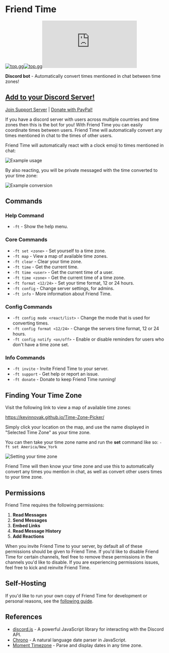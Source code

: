 # Friend Time

[![top.gg](https://top.gg/api/widget/status/471091072546766849.svg?noavatar=true)](https://top.gg/bot/471091072546766849)[![top.gg](https://top.gg/api/widget/servers/471091072546766849.svg?noavatar=true)](https://top.gg/bot/471091072546766849)[![discord.js](https://img.shields.io/github/package-json/dependency-version/KevinNovak/Friend-Time/discord.js)](https://discord.js.org/)

**Discord bot** - Automatically convert times mentioned in chat between time zones!

## [Add to your Discord Server!](https://discordapp.com/oauth2/authorize?client_id=471091072546766849&scope=bot&permissions=85056)

[Join Support Server](https://discord.gg/GQcBR8e) | [Donate with PayPal!](https://www.paypal.com/cgi-bin/webscr?cmd=_donations&business=EW389DYYSS4FC)

If you have a discord server with users across multiple countries and time zones then this is the bot for you! With Friend Time you can easily coordinate times between users. Friend Time will automatically convert any times mentioned in chat to the times of other users.

Friend Time will automatically react with a clock emoji to times mentioned in chat:

![Example usage](https://i.imgur.com/wyxFxEr.png)

By also reacting, you will be private messaged with the time converted to your time zone:

![Example conversion](https://i.imgur.com/wveOlPz.png)

## Commands

### Help Command

* `-ft` - Show the help menu.

### Core Commands

* `-ft set <zone>` - Set yourself to a time zone.
* `-ft map` - View a map of available time zones.
* `-ft clear` - Clear your time zone.
* `-ft time` - Get the current time.
* `-ft time <user>` - Get the current time of a user.
* `-ft time <zone>` - Get the current time of a time zone.
* `-ft format <12/24>` - Set your time format, 12 or 24 hours.
* `-ft config` - Change server settings, for admins.
* `-ft info` - More information about Friend Time.

### Config Commands

* `-ft config mode <react/list>` - Change the mode that is used for converting times.
* `-ft config format <12/24>` - Change the servers time format, 12 or 24 hours.
* `-ft config notify <on/off>` - Enable or disable reminders for users who don't have a time zone set.

### Info Commands

* `-ft invite` - Invite Friend Time to your server.
* `-ft support` - Get help or report an issue.
* `-ft donate` - Donate to keep Friend Time running!

## Finding Your Time Zone

Visit the following link to view a map of available time zones:

<https://kevinnovak.github.io/Time-Zone-Picker/>

Simply click your location on the map, and use the name displayed in "Selected Time Zone" as your time zone.

You can then take your time zone name and run the **set** command like so:
`-ft set America/New_York`

![Setting your time zone](https://i.imgur.com/LgaPfp6.png)

Friend Time will then know your time zone and use this to automatically convert any times you mention in chat, as well as convert other users times to your time zone.

## Permissions

Friend Time requires the following permissions:

1. **Read Messages**
2. **Send Messages**
3. **Embed Links**
4. **Read Message History**
5. **Add Reactions**

When you invite Friend Time to your server, by default all of these permissions should be given to Friend Time. If you'd like to disable Friend Time for certain channels, feel free to remove these permissions in the channels you'd like to disable. If you are experiencing permissions issues, feel free to kick and reinvite Friend Time.

## Self-Hosting

If you'd like to run your own copy of Friend Time for development or personal reasons, see the [following guide](docs/self-hosting.md).

## References

* [discord.js](https://discord.js.org/) - A powerful JavaScript library for interacting with the Discord API.
* [Chrono](https://github.com/wanasit/chrono) - A natural language date parser in JavaScript.
* [Moment Timezone](https://momentjs.com/timezone/) - Parse and display dates in any time zone.
